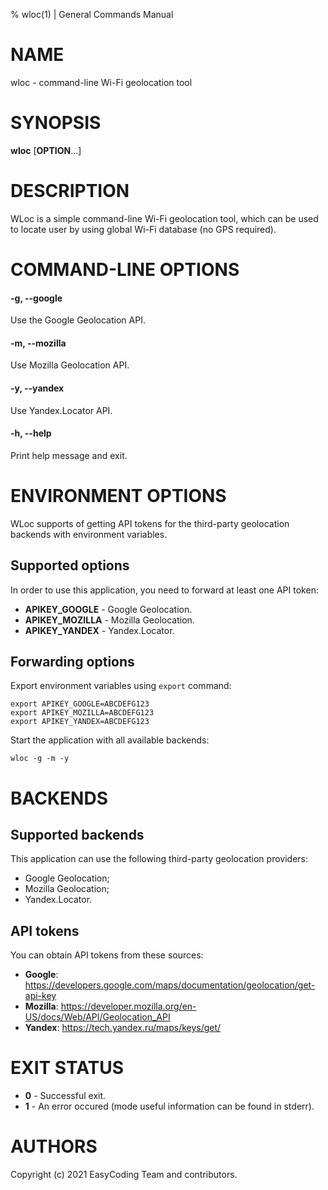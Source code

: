 % wloc(1) | General Commands Manual

# NAME

wloc - command-line Wi-Fi geolocation tool

# SYNOPSIS

**wloc** [**OPTION**...]

# DESCRIPTION

WLoc is a simple command-line Wi-Fi geolocation tool, which can be used to locate user by using global Wi-Fi database (no GPS required).

# COMMAND-LINE OPTIONS

#### -g, \-\-google
Use the Google Geolocation API.

#### -m, \-\-mozilla
Use Mozilla Geolocation API.

#### -y, \-\-yandex
Use Yandex.Locator API.

#### -h, \-\-help
Print help message and exit.

# ENVIRONMENT OPTIONS

WLoc supports of getting API tokens for the third-party geolocation backends with environment variables.

## Supported options

In order to use this application, you need to forward at least one API token:

  * **APIKEY_GOOGLE** - Google Geolocation.
  * **APIKEY_MOZILLA** - Mozilla Geolocation.
  * **APIKEY_YANDEX** - Yandex.Locator.

## Forwarding options

Export environment variables using `export` command:

```
export APIKEY_GOOGLE=ABCDEFG123
export APIKEY_MOZILLA=ABCDEFG123
export APIKEY_YANDEX=ABCDEFG123
```

Start the application with all available backends:

```
wloc -g -m -y
```

# BACKENDS

## Supported backends

This application can use the following third-party geolocation providers:

  * Google Geolocation;
  * Mozilla Geolocation;
  * Yandex.Locator.

## API tokens

You can obtain API tokens from these sources:

  * **Google**: https://developers.google.com/maps/documentation/geolocation/get-api-key
  * **Mozilla**: https://developer.mozilla.org/en-US/docs/Web/API/Geolocation_API
  * **Yandex**: https://tech.yandex.ru/maps/keys/get/

# EXIT STATUS

  * **0** - Successful exit.
  * **1** - An error occured (mode useful information can be found in stderr).

# AUTHORS

Copyright (c) 2021 EasyCoding Team and contributors.
